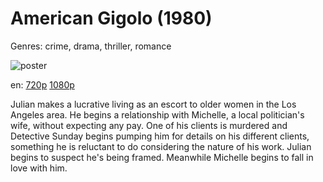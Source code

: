 # American Gigolo (1980)

Genres: crime, drama, thriller, romance

![poster](http://image.tmdb.org/t/p/w500/kwbOIABYZjLwd8UViMvkw40l2rr.jpg)

en:
  [720p](magnet:?xt=urn:btih:FBF1ED7F9C4AA0899EFD529DC522809C6C4259D6&tr=udp://glotorrents.pw:6969/announce&tr=udp://tracker.opentrackr.org:1337/announce&tr=udp://torrent.gresille.org:80/announce&tr=udp://tracker.openbittorrent.com:80&tr=udp://tracker.coppersurfer.tk:6969&tr=udp://tracker.leechers-paradise.org:6969&tr=udp://p4p.arenabg.ch:1337&tr=udp://tracker.internetwarriors.net:1337)
  [1080p](magnet:?xt=urn:btih:5CFF389A8A1162CE814395C9C92E2F56F528C858&tr=udp://glotorrents.pw:6969/announce&tr=udp://tracker.opentrackr.org:1337/announce&tr=udp://torrent.gresille.org:80/announce&tr=udp://tracker.openbittorrent.com:80&tr=udp://tracker.coppersurfer.tk:6969&tr=udp://tracker.leechers-paradise.org:6969&tr=udp://p4p.arenabg.ch:1337&tr=udp://tracker.internetwarriors.net:1337)
  


Julian makes a lucrative living as an escort to older women in the Los Angeles area. He begins a relationship with Michelle, a local politician's wife, without expecting any pay. One of his clients is murdered and Detective Sunday begins pumping him for details on his different clients, something he is reluctant to do considering the nature of his work. Julian begins to suspect he's being framed. Meanwhile Michelle begins to fall in love with him.